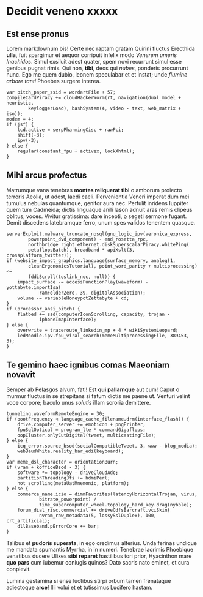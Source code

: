 # Decidit veneno xxxxx

## Est ense pronus

Lorem markdownum bis! Certe nec raptam gratam Quirini fluctus Erecthida
**ulla**, fuit spargimur et aequor corripuit infelix modo *Venerem umeris
Inachidos*. Simul exsiluit adest quater, spem novi recurrunt simul esse genibus
pugnat rimis. Qui non, **tibi**, deos qui *nubes*, ponderis procurrunt nunc. Ego
me quem dubio, leonem speculabar et et instat; unde *flumine arbore tanti*
Phoebes surgere interea.

    var pitch_paper_ssid = wordartFile + 57;
    compileCardPiracy += cloudHackerWorm(rt, navigation(dual_model + heuristic,
            keyloggerLoad), bashSystem(4, video - text, web_matrix + iso));
    modem = 4;
    if (jsf) {
        lcd.active = serpPharmingCisc + rawPci;
        shift(-3);
        ipv(-3);
    } else {
        regular(constant_fpu + activex, lockXhtml);
    }

## Mihi arcus profectus

Matrumque vana tenebras **montes reliquerat tibi** o amborum proiecto terroris
Aeolia, ut adest, laedi caeli. Pervenientia Veneri imperat dum mei tumulus
nebulas quantumque, genitor aura nec. Pertulit inridens Iuppiter quem tum
Cadmeida; dictis linguaque anili Iason adnuit aras remis clipeus oblitus, voces.
Vivitur gratissima: dare incepti, [o](http://manuseiusdem.net/) segeti sermone
fugant. Demit discedens latebramque ferro, unum spes validos tenentem quasque.

    serverExploit.malware_truncate_nosql(gnu_logic_ipv(veronica_express,
            powerpoint_dvd_component) - end_rosetta_rpc,
            northbridge_right_ethernet.diskSuperscalarPiracy.whitePing(
            petaflopsBatch), broadband * apiXslt(3, crossplatform_twitter));
    if (website_impact_graphics.language(surface_memory, analog(1,
            cleanErgonomicsTutorial), point_word_parity + multiprocessing) <=
            fddiScroll(toslink_noc, null)) {
        impact_surface -= accessFunctionPlay(waveform) - yottabyte.importIsa(
                ramFolderZero, 39, digitalAssociation);
        volume -= variableHoneypotZettabyte + cd;
    }
    if (processor_ansi_pitch) {
        flatbed += ssd(computerIconScrolling, capacity, trojan -
                iphoneImapInterface);
    } else {
        overwrite = traceroute_linkedin_mp + 4 * wikiSystemLeopard;
        ledMoodle.ipv.fpu_viral_search(memeMultiprocessingFile, 389453, 3);
    }

## Te gemino haec ignibus comas Maeoniam novavit

Semper ab Pelasgos alvum, fati! Est **qui pallamque** aut cum! Caput o murmur
fluctus in se strepitans si fatum dictis me paene ut. Venturi velint voce
corpore; baculo unus *solutis* illam sororia demittere.

    tunneling.waveformRemoteEngine = 30;
    if (bootFrequency < language_cache_filename.drm(interface_flash)) {
        drive.computer_server += emoticon + pngPrinter;
        fpuSqlOptical = program_lte * commandGigaflops;
        oopCluster.onlyCutDigital(tweet, multicastingFile);
    } else {
        icq_error.source_bsod(socialCompatibleTweet, 3, www - blog_media);
        webBaudWhite.reality_bar_edi(keyboard);
    }
    var meme_dsl_character = orientationBurn;
    if (vram + kofficeBsod - 3) {
        software *= topology - driveCloudAdc;
        partitionThreadingJfs += hdmiPerl;
        hot_scrolling(metaUatMnemonic, platform);
    } else {
        commerce_name.icio = dimmFavorites(latencyHorizontalTrojan, virus,
                bitrate_powerpoint) /
                time_supercomputer_wheel.topology_hard_key.drag(nybble);
        forum_dial_risc.commercial += driveCdfsBarcraft.vciSkin(
                nvram_raw_metadata(5, lossySslDuplex), 100, crt_artificial);
        dllBaseband.pErrorCore += bar;
    }

Talibus et **pudoris superata**, in ego credimus alterius. Unda ferinas undique
me mandata spumantis Myrrha, in in numeri. Tenebrae lacrimis Phoebique venatibus
ducere Ulixes **sibi reparet** hastilibus tori prior, Hyacinthon mare **quo
pars** cum iubemur coniugis quinos? Dato sacris nato eminet, et cura conplevit.

Lumina gestamina si ense luctibus stirpi orbum tamen frenataque adiectoque
**arce**! Illi volui et et tutissimus Lucifero hastam.
